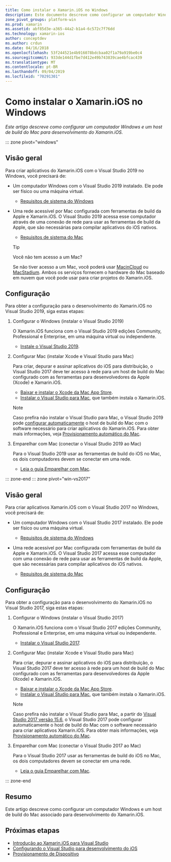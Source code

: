 ```yaml
---
title: Como instalar o Xamarin.iOS no Windows
description: Este documento descreve como configurar um computador Windows, como configurar um host de build Mac e como emparelhar o Windows com o Mac para desenvolvimento do Xamarin.iOS.
zone_pivot_groups: platform-win
ms.prod: xamarin
ms.assetid: abf85d3e-a365-44a2-b1a4-6c572c7f76dd
ms.technology: xamarin-ios
author: conceptdev
ms.author: crdun
ms.date: 04/16/2018
ms.openlocfilehash: 53f244521e4b916078bdcbaa02f1a79a919be0c4
ms.sourcegitcommit: 933de144d1fbe7d412e49b743839cae4bfcac439
ms.translationtype: MT
ms.contentlocale: pt-BR
ms.lasthandoff: 09/04/2019
ms.locfileid: "70291301"
---
```

# <a name="installing-xamarinios-on-windows"></a>Como instalar o Xamarin.iOS no Windows

_Este artigo descreve como configurar um computador Windows e um host de build do Mac para desenvolvimento do Xamarin.iOS._

::: zone pivot="windows"

## <a name="overview"></a>Visão geral

Para criar aplicativos do Xamarin.iOS com o Visual Studio 2019 no Windows, você precisará de:

- Um computador Windows com o Visual Studio 2019 instalado. Ele pode ser físico ou uma máquina virtual.

  - [Requisitos de sistema do Windows](~/cross-platform/get-started/requirements.md#windows-requirements)

- Uma rede acessível por Mac configurada com ferramentas de build da Apple e Xamarin.iOS. O Visual Studio 2019 acessa esse computador através de uma conexão de rede para usar as ferramentas de build da Apple, que são necessárias para compilar aplicativos do iOS nativos.

  - [Requisitos de sistema do Mac](~/cross-platform/get-started/requirements.md#macos-requirements)

  > [!TIP]
  > Você não tem acesso a um Mac?
  >
  > Se não tiver acesso a um Mac, você poderá usar [MacinCloud](https://www.macincloud.com/pages/visual-studio-mac.html) ou [MacStadium](https://www.macstadium.com/). Ambos os serviços fornecem o hardware do Mac baseado em nuvem que você pode usar para criar projetos do Xamarin.iOS.

## <a name="setup"></a>Configuração

Para obter a configuração para o desenvolvimento do Xamarin.iOS no Visual Studio 2019, siga estas etapas:

1. Configurar o Windows (instalar o Visual Studio 2019)

    O Xamarin.iOS funciona com o Visual Studio 2019 edições Community, Professional e Enterprise, em uma máquina virtual ou independente.

    - [Instale o Visual Studio 2019](~/get-started/installation/windows.md).

2. Configurar Mac (instalar Xcode e Visual Studio para Mac)

    Para criar, depurar e assinar aplicativos do iOS para distribuição, o Visual Studio 2017 deve ter acesso à rede para um host de build do Mac configurado com as ferramentas para desenvolvedores da Apple (Xcode) e Xamarin.iOS.

    - [Baixar e instalar o Xcode da Mac App Store](https://itunes.apple.com/us/app/xcode/id497799835?mt=12).
    - [Instalar o Visual Studio para Mac](https://docs.microsoft.com/visualstudio/mac/installation), que também instala o Xamarin.iOS.

    > [!NOTE]
    > Caso prefira não instalar o Visual Studio para Mac, o Visual Studio 2019 pode [configurar automaticamente](https://docs.microsoft.com/visualstudio/releasenotes/vs2017-relnotes#automatic-macos-provisioning) o host de build do Mac com o software necessário para criar aplicativos do Xamarin.iOS.
    > Para obter mais informações, veja [Provisionamento automático do Mac](~/ios/get-started/installation/windows/connecting-to-mac/index.md#automatic-mac-provisioning).

3. Emparelhar com Mac (conectar o Visual Studio 2019 ao Mac)

    Para o Visual Studio 2019 usar as ferramentas de build do iOS no Mac, os dois computadores devem se conectar em uma rede.

    - [Leia o guia Emparelhar com Mac](~/ios/get-started/installation/windows/connecting-to-mac/index.md).

::: zone-end
::: zone pivot="win-vs2017"

## <a name="overview"></a>Visão geral

Para criar aplicativos Xamarin.iOS com o Visual Studio 2017 no Windows, você precisará de:

- Um computador Windows com o Visual Studio 2017 instalado. Ele pode ser físico ou uma máquina virtual.
  - [Requisitos de sistema do Windows](~/cross-platform/get-started/requirements.md#windows-requirements)

- Uma rede acessível por Mac configurada com ferramentas de build da Apple e Xamarin.iOS. O Visual Studio 2017 acessa esse computador com uma conexão de rede para usar as ferramentas de build da Apple, que são necessárias para compilar aplicativos do iOS nativos.
  - [Requisitos de sistema do Mac](~/cross-platform/get-started/requirements.md#macos-requirements)

## <a name="setup"></a>Configuração

Para obter a configuração para o desenvolvimento do Xamarin.iOS no Visual Studio 2017, siga estas etapas:

1. Configurar o Windows (instalar o Visual Studio 2017)

    O Xamarin.iOS funciona com o Visual Studio 2017 edições Community, Professional e Enterprise, em uma máquina virtual ou independente.

    - [Instalar o Visual Studio 2017](~/get-started/installation/windows.md).

2. Configurar Mac (instalar Xcode e Visual Studio para Mac)

    Para criar, depurar e assinar aplicativos do iOS para distribuição, o Visual Studio 2017 deve ter acesso à rede para um host de build do Mac configurado com as ferramentas para desenvolvedores da Apple (Xcode) e Xamarin.iOS.

    - [Baixar e instalar o Xcode da Mac App Store](https://itunes.apple.com/us/app/xcode/id497799835?mt=12).
    - [Instalar o Visual Studio para Mac](https://docs.microsoft.com/visualstudio/mac/installation), que também instala o Xamarin.iOS.

    > [!NOTE]
    > Caso prefira não instalar o Visual Studio para Mac, a partir do [Visual Studio 2017 versão 15.6](https://docs.microsoft.com/visualstudio/releasenotes/vs2017-relnotes#automatic-macos-provisioning), o Visual Studio 2017 pode configurar automaticamente o host de build do Mac com o software necessário para criar aplicativos Xamarin.iOS. Para obter mais informações, veja [Provisionamento automático do Mac](~/ios/get-started/installation/windows/connecting-to-mac/index.md#automatic-mac-provisioning).

3. Emparelhar com Mac (conectar o Visual Studio 2017 ao Mac)

    Para o Visual Studio 2017 usar as ferramentas de build do iOS no Mac, os dois computadores devem se conectar em uma rede.

    - [Leia o guia Emparelhar com Mac](~/ios/get-started/installation/windows/connecting-to-mac/index.md).

::: zone-end

## <a name="summary"></a>Resumo

Este artigo descreve como configurar um computador Windows e um host de build do Mac associado para desenvolvimento do Xamarin.iOS.

## <a name="next-steps"></a>Próximas etapas

- [Introdução ao Xamarin.iOS para Visual Studio](introduction-to-xamarin-ios-for-visual-studio.md)
- [Configurando o Visual Studio para desenvolvimento do iOS](config-options.md)
- [Provisionamento de Dispositivo](~/ios/get-started/installation/device-provisioning/index.md)
